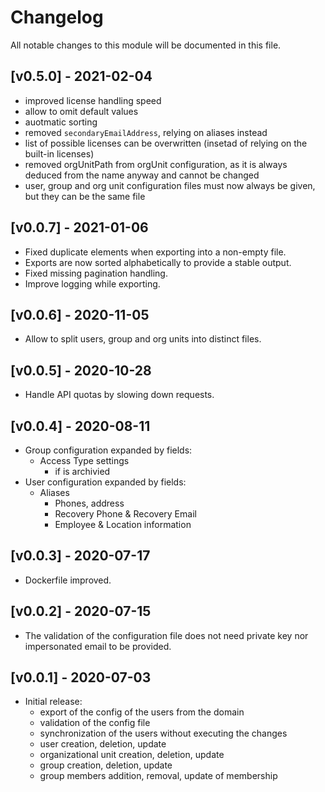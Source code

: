 # Changelog

All notable changes to this module will be documented in this file.

## [v0.5.0] - 2021-02-04

* improved license handling speed
* allow to omit default values
* auotmatic sorting
* removed `secondaryEmailAddress`, relying on aliases instead
* list of possible licenses can be overwritten (insetad of relying
  on the built-in licenses)
* removed orgUnitPath from orgUnit configuration, as it is always
  deduced from the name anyway and cannot be changed
* user, group and org unit configuration files must now always be
  given, but they can be the same file

## [v0.0.7] - 2021-01-06

- Fixed duplicate elements when exporting into a non-empty file.
- Exports are now sorted alphabetically to provide a stable output.
- Fixed missing pagination handling.
- Improve logging while exporting.

## [v0.0.6] - 2020-11-05

- Allow to split users, group and org units into distinct files.

## [v0.0.5] - 2020-10-28

- Handle API quotas by slowing down requests.

## [v0.0.4] - 2020-08-11

- Group configuration expanded by fields:
  - Access Type settings
	- if is archivied
- User configuration expanded by fields:
  - Aliases
	- Phones, address
	- Recovery Phone & Recovery Email
	- Employee & Location information

## [v0.0.3] - 2020-07-17

- Dockerfile improved.

## [v0.0.2] - 2020-07-15

- The validation of the configuration file does not need private key nor impersonated email to be provided.

## [v0.0.1] - 2020-07-03

- Initial release:
  - export of the config of the users from the domain
  - validation of the config file
  - synchronization of the users without executing the changes
  - user creation, deletion, update
  - organizational unit creation, deletion, update
  - group creation, deletion, update
  - group members addition, removal, update of membership
